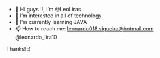 - 👋 Hi guys !!, I’m @LeoLiras
- 👀 I’m interested in all of technology 
- 🌱 I’m currently learning JAVA
- 📫 How to reach me: leonardo018.siqueira@hotmail.com
                      @leonardo_lira10

Thanks! :)

<!---
LeoLiras/LeoLiras is a ✨ special ✨ repository because its `README.md` (this file) appears on your GitHub profile.
You can click the Preview link to take a look at your changes.
--->
